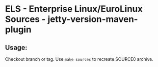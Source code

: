 # ELS - Enterprise Linux/EuroLinux Sources - jetty-version-maven-plugin
 
## Usage:
  Checkout branch or tag. Use `make sources` to recreate  SOURCE0 archive.
